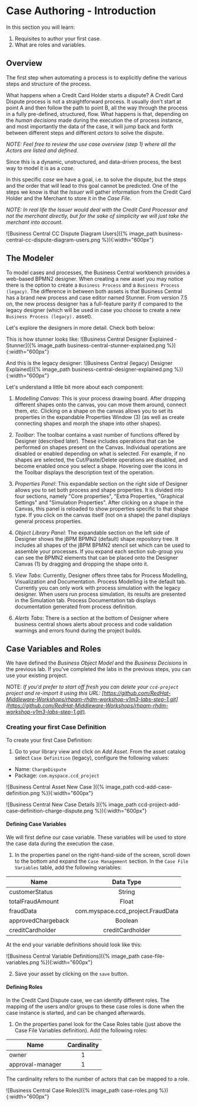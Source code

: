 
# Case Authoring - Introduction

In this section you will learn:

1. Requisites to author your first case.
2. What are roles and variables.


## Overview
The first step when automating a process is to explicitly define the various steps and structure of the process.

What happens when a Credit Card Holder starts a dispute? A Credit Card Dispute process is not a straightforward process. It usually don't start at point A and then follow the path to point B, all the way through the process in a fully pre-defined, structured, flow. What happens is that, depending on the *human decisions* made during the execution the of process instance, and most importantly the data of the case, it will jump back and forth between different steps and different _actors_ to solve the dispute.

_NOTE: Feel free to review the use case overview (step 1) where all the Actors are listed and defined._

Since this is a dynamic, unstructured, and data-driven process, the best way to model it is as a _case_.

In this specific _case_ we have a goal, i.e. to solve the dispute, but the steps and the order that will lead to this goal cannot be predicted. One of the steps we know is that the _Issuer_ will gather information from the Credit Card Holder and the Merchant to store it in the _Case File_.

_NOTE: In real life the _Issuer_ would deal with the Credit Card Processor and not the merchant directly, but for the sake of simplicity we will just take the merchant into account._

![Business Central CC Dispute Diagram Users]({% image_path business-central-cc-dispute-diagram-users.png %}){:width="600px"}

## The Modeler

To model cases and processes, the Business Central workbench provides a web-based BPMN2 designer. When creating a new asset you may notice there is the option to create a `Business Process` and a `Business Process (legacy)`. The difference in between both assets is that Business Central has a brand new process and case editor named Stunner. From version 7.5 on, the new process designer has a full-feature parity if compared to the legacy designer (which will be used in case you choose to create a new `Business Process (legacy).` asset).

 Let's explore the designers in more detail. Check both below:

This is how stunner looks like:
![Business Central Designer Explained - Stunner]({% image_path business-central-stunner-explained.png %}){:width="600px"}

And this is the legacy designer:
![Business Central (legacy) Designer Explained]({% image_path business-central-designer-explained.png %}){:width="600px"}

Let's understand a little bit more about each component:

1. _Modelling Canvas_: This is your process drawing board. After dropping different shapes onto the canvas, you can move them around, connect them, etc. Clicking on a shape on the canvas allows you to set its properties in the expandable Properties Window (3) (as well as create connecting shapes and morph the shape into other shapes).

2. _Toolbar_: The toolbar contains a vast number of functions offered by Designer (described later). These includes operations that can be performed on shapes present on the Canvas. Individual operations are disabled or enabled depending on what is selected. For example, if no shapes are selected, the Cut/Paste/Delete operations are disabled, and become enabled once you select a shape. Hovering over the icons in the Toolbar displays the description text of the operation.

3.  _Properties Panel_: This expandable section on the right side of Designer allows you to set both process and shape properties. It is divided into four sections, namely "Core properties", "Extra Properties, "Graphical Settings" and "Simulation Properties". After clicking on a shape in the Canvas, this panel is reloaded to show properties specific to that shape type. If you click on the canvas itself (not on a shape) the panel displays general process properties.

4.  _Object Library Panel_: The expandable section on the left side of Designer shows the jBPM BPMN2 (default) shape repository tree. It includes all shapes of the jBPM BPMN2 stencil set which can be used to assemble your processes. If you expand each section sub-group you can see the BPMN2 elements that can be placed onto the Designer Canvas (1) by dragging and dropping the shape onto it.

5. _View Tabs_: Currently, Designer offers three tabs for Process Modelling, Visualization and Documentation. Process Modelling is the default tab. Currently you can only work with process simulation with the legacy designer. When users run process simulation, its results are presented in the Simulation tab. Process Documentation tab displays documentation generated from process definition.

6. _Alerts Tabs_: There is a section at the bottom of Designer where business central shows alerts about process and code validation warnings and errors found during the project builds.


## Case Variables and Roles

We have defined the _Business Object Model_ and the _Business Decisions_ in the previous lab. If you've completed the labs in the previous steps, you can use your existing project.

NOTE: _If you'd prefer to start off fresh you can delete your `ccd-project` project and re-import it using this URL: [https://github.com/RedHat-Middleware-Workshops/rhpam-rhdm-workshop-v1m3-labs-step-1.git](https://github.com/RedHat-Middleware-Workshops/rhpam-rhdm-workshop-v1m3-labs-step-1.git)._

### Creating your first Case Definition

To create your first Case Definition:

1. Go to your library view and click on _Add Asset_. From the asset catalog select `Case Definition` (legacy), configure the following values:

  * Name: `ChargeDispute`
  * Package: `com.myspace.ccd_project`

  ![Business Central Asset New Case ]({% image_path ccd-add-case-definition.png %}){:width="600px"}

  ![Business Central New Case Details ]({% image_path ccd-project-add-case-definition-charge-dispute.png %}){:width="600px"}


#### Defining Case Variables

We will first define our case variable. These variables will be used to store the case data during the execution the case.

1. In the properties panel on the right-hand-side of the screen, scroll down to the bottom and expand the `Case Management` section. In the `Case File Variables` table, add the following variables:

  | Name            | Data Type     |
  | --------------- |:-------------:|
  | customerStatus  | String |
  | totalFraudAmount| Float  |
  | fraudData | com.myspace.ccd_project.FraudData      |
  | approvedChargeback | Boolean |
  | creditCardholder | creditCardholder |


  At the end your variable definitions should look like this:

  ![Business Central Variable Definitions]({% image_path case-file-variables.png %}){:width="600px"}

2. Save your asset by clicking on the `save` button.

#### Defining Roles

In the Credit Card Dispute case, we can identify different roles. The mapping of the users and/or groups to these case roles is done when the case instance is started, and can be changed afterwards.

1. On the properties panel look for the Case Roles table (just above the Case File Variables definition). Add the following roles:

  | Name             | Cardinality |
  | ---------------- |:-----------:|
  | owner            | 1           |
  | approval-manager | 1           |

  The cardinality refers to the number of actors that can be mapped to a role.

  ![Business Central Case Roles]({% image_path case-roles.png %}){:width="600px"}

  <!--## Import Remainder of Project

  You will now import the rest of the Case objects from a predefined repository.

  1. Delete the current project

      1. At the top of the screen under the main heading, click the _ccd-project_ to bring you back to the homepage for the project

      ![Business Central Breadcrumb bar ccd project]({% image_path business-central-breadcrumb-bar-ccd-project.png %}){:width="600px"}

      2. Delete the project by clicking the hamburger menu & selecting _Delete Project_

      ![Business Central Delete CCD Project]({% image_path business-central-delete-ccd-project.png %}){:width="600px"}

      3. Type in _ccd-project_ and click `Delete Project`
      4. If asked you can `Discard unsaved changed and proceed`

  2. Import the finished project
      1. Click the `Import Project` button
      2. Enter https://github.com/RedHat-Middleware-Workshops/rhpam-rhdm-workshop-v1m3-labs-step-2.git as the _Repository URL_ and click `Import`
      3. On the _Import Projects_ screen, select the _ccd-project_ and click `Ok`

      ![Business Central Delete CCD Project]({% image_path business-central-import-ccd-project.png %}){:width="600px"}

  3. In the project we've just imported we've defined a number of additional case variables. Make sure to examine the rest of the variables that were created for you. -->
